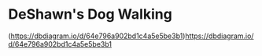 # DeShawn's Dog Walking
(https://dbdiagram.io/d/64e796a902bd1c4a5e5be3b1)https://dbdiagram.io/d/64e796a902bd1c4a5e5be3b1
